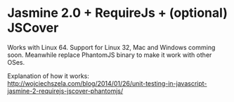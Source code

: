 Jasmine 2.0 + RequireJs + (optional) JSCover
=========================

Works with Linux 64. Support for Linux 32, Mac and Windows comming soon. Meanwhile replace PhantomJS binary to make it work with other OSes.

Explanation of how it works: http://wojciechszela.com/blog/2014/01/26/unit-testing-in-javascript-jasmine-2-requirejs-jscover-phantomjs/
